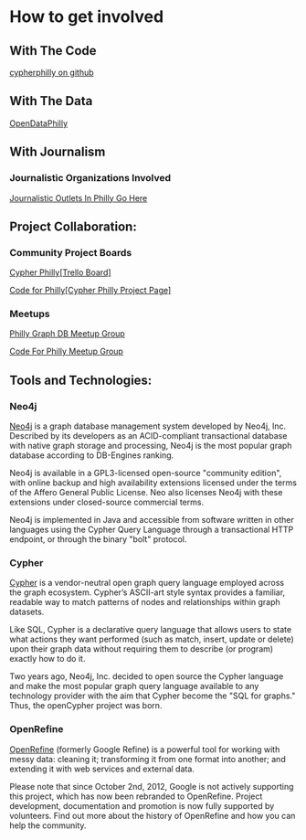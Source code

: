 # **How to get involved**
 
## With The Code
[cypherphilly on github](https://github.com/AddictiveSci/cypherphilly)

## With The Data

[OpenDataPhilly](https://www.opendataphilly.org/dataset)

## With Journalism
### **Journalistic Organizations Involved** 
[Journalistic Outlets In Philly Go Here ](https://en.wikipedia.org/wiki/News_media)

## Project Collaboration:

### **Community Project Boards**
[Cypher Philly[Trello Board]](https://trello.com/b/ZHv7dIfb)

[Code for Philly[Cypher Philly Project Page]](https://codeforphilly.org/pages/cypherphilly)

### **Meetups**
[Philly Graph DB Meetup Group ](https://www.meetup.com/Philly-GraphDB/)

[Code For Philly Meetup Group](https://www.meetup.com/Code-for-Philly/)




## Tools and Technologies:


### **Neo4j** 

[Neo4j](https://neo4j.com/) is a graph database management system developed by Neo4j, Inc. Described by its developers as an ACID-compliant transactional database with native graph storage and processing, Neo4j is the most popular graph database according to DB-Engines ranking.

Neo4j is available in a GPL3-licensed open-source "community edition", with online backup and high availability extensions licensed under the terms of the Affero General Public License. Neo also licenses Neo4j with these extensions under closed-source commercial terms.

Neo4j is implemented in Java and accessible from software written in other languages using the Cypher Query Language through a transactional HTTP endpoint, or through the binary "bolt" protocol.

### **Cypher** 
[Cypher](https://neo4j.com/cypher-graph-query-language/)
 is a vendor-neutral open graph query language employed across the graph ecosystem. Cypher’s ASCII-art style syntax provides a familiar, readable way to match patterns of nodes and relationships within graph datasets.

Like SQL, Cypher is a declarative query language that allows users to state what actions they want performed (such as match, insert, update or delete) upon their graph data without requiring them to describe (or program) exactly how to do it.

Two years ago, Neo4j, Inc. decided to open source the Cypher language and make the most popular graph query language available to any technology provider with the aim that Cypher become the "SQL for graphs." Thus, the openCypher project was born.



### **OpenRefine**

[OpenRefine](http://openrefine.org/) (formerly Google Refine) is a powerful tool for working with messy data: cleaning it; transforming it from one format into another; and extending it with web services and external data.

Please note that since October 2nd, 2012, Google is not actively supporting this project, which has now been rebranded to OpenRefine. Project development, documentation and promotion is now fully supported by volunteers. Find out more about the history of OpenRefine and how you can help the community.
